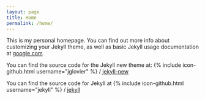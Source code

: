 ```yaml
---
layout: page
title: Home
permalink: /home/
---
```


This is my personal homepage. You can find out more info about customizing your Jekyll theme, as well as basic Jekyll usage documentation at [google.com](http://google.com/)

You can find the source code for the Jekyll new theme at:
{% include icon-github.html username="jglovier" %} /
[jekyll-new](https://github.com/jglovier/jekyll-new)

You can find the source code for Jekyll at
{% include icon-github.html username="jekyll" %} /
[jekyll](https://github.com/jekyll/jekyll)
